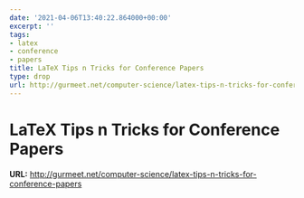 ```yaml
---
date: '2021-04-06T13:40:22.864000+00:00'
excerpt: ''
tags:
- latex
- conference
- papers
title: LaTeX Tips n Tricks for Conference Papers
type: drop
url: http://gurmeet.net/computer-science/latex-tips-n-tricks-for-conference-papers
---
```


# LaTeX Tips n Tricks for Conference Papers

**URL:** http://gurmeet.net/computer-science/latex-tips-n-tricks-for-conference-papers
